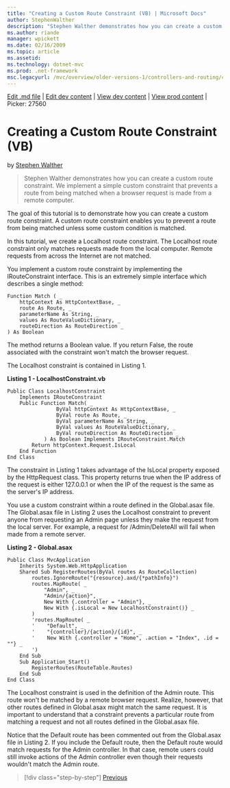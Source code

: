 ```yaml
---
title: "Creating a Custom Route Constraint (VB) | Microsoft Docs"
author: StephenWalther
description: "Stephen Walther demonstrates how you can create a custom route constraint. We implement a simple custom constraint that prevents a route from being matched w..."
ms.author: riande
manager: wpickett
ms.date: 02/16/2009
ms.topic: article
ms.assetid: 
ms.technology: dotnet-mvc
ms.prod: .net-framework
msc.legacyurl: /mvc/overview/older-versions-1/controllers-and-routing/creating-a-custom-route-constraint-vb
---
```

[Edit .md file](C:\Projects\msc\dev\Msc.Www\Web.ASP\App_Data\github\mvc\overview\older-versions-1\controllers-and-routing\creating-a-custom-route-constraint-vb.md) | [Edit dev content](http://www.aspdev.net/umbraco#/content/content/edit/24922) | [View dev content](http://docs.aspdev.net/tutorials/mvc/overview/older-versions-1/controllers-and-routing/creating-a-custom-route-constraint-vb.html) | [View prod content](http://www.asp.net/mvc/overview/older-versions-1/controllers-and-routing/creating-a-custom-route-constraint-vb) | Picker: 27560

Creating a Custom Route Constraint (VB)
====================
by [Stephen Walther](https://github.com/StephenWalther)

> Stephen Walther demonstrates how you can create a custom route constraint. We implement a simple custom constraint that prevents a route from being matched when a browser request is made from a remote computer.


The goal of this tutorial is to demonstrate how you can create a custom route constraint. A custom route constraint enables you to prevent a route from being matched unless some custom condition is matched.

In this tutorial, we create a Localhost route constraint. The Localhost route constraint only matches requests made from the local computer. Remote requests from across the Internet are not matched.

You implement a custom route constraint by implementing the IRouteConstraint interface. This is an extremely simple interface which describes a single method:

    Function Match ( _
        httpContext As HttpContextBase, _
        route As Route, _
        parameterName As String, _
        values As RouteValueDictionary, _
        routeDirection As RouteDirection _
    ) As Boolean

The method returns a Boolean value. If you return False, the route associated with the constraint won't match the browser request.

The Localhost constraint is contained in Listing 1.

**Listing 1 - LocalhostConstraint.vb**

    Public Class LocalhostConstraint
        Implements IRouteConstraint
        Public Function Match( _
                    ByVal httpContext As HttpContextBase, _
                    ByVal route As Route, _
                    ByVal parameterName As String, _
                    ByVal values As RouteValueDictionary, _
                    ByVal routeDirection As RouteDirection _
                ) As Boolean Implements IRouteConstraint.Match
            Return httpContext.Request.IsLocal
        End Function
    End Class

The constraint in Listing 1 takes advantage of the IsLocal property exposed by the HttpRequest class. This property returns true when the IP address of the request is either 127.0.0.1 or when the IP of the request is the same as the server's IP address.

You use a custom constraint within a route defined in the Global.asax file. The Global.asax file in Listing 2 uses the Localhost constraint to prevent anyone from requesting an Admin page unless they make the request from the local server. For example, a request for /Admin/DeleteAll will fail when made from a remote server.

**Listing 2 - Global.asax**

    Public Class MvcApplication
        Inherits System.Web.HttpApplication
        Shared Sub RegisterRoutes(ByVal routes As RouteCollection)
            routes.IgnoreRoute("{resource}.axd/{*pathInfo}")
            routes.MapRoute( _
                "Admin", _
                "Admin/{action}", _
                New With {.controller = "Admin"}, _
                New With {.isLocal = New LocalhostConstraint()} _
            )
            'routes.MapRoute( _
            '    "Default", _
            '    "{controller}/{action}/{id}", _
            '    New With {.controller = "Home", .action = "Index", .id = ""} _
            ')
        End Sub
        Sub Application_Start()
            RegisterRoutes(RouteTable.Routes)
        End Sub
    End Class

The Localhost constraint is used in the definition of the Admin route. This route won't be matched by a remote browser request. Realize, however, that other routes defined in Global.asax might match the same request. It is important to understand that a constraint prevents a particular route from matching a request and not all routes defined in the Global.asax file.

Notice that the Default route has been commented out from the Global.asax file in Listing 2. If you include the Default route, then the Default route would match requests for the Admin controller. In that case, remote users could still invoke actions of the Admin controller even though their requests wouldn't match the Admin route.

>[!div class="step-by-step"] [Previous](creating-a-route-constraint-vb.md)
